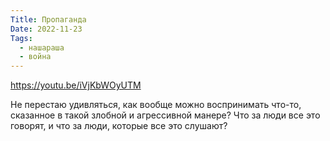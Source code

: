 ```yaml
---
Title: Пропаганда
Date: 2022-11-23
Tags:
  - нашараша
  - война
---
```


https://youtu.be/iVjKbWOyUTM

Не перестаю удивляться, как вообще можно воспринимать что-то, сказанное в такой злобной и агрессивной манере? Что за люди все это говорят, и что за люди, которые все это слушают?